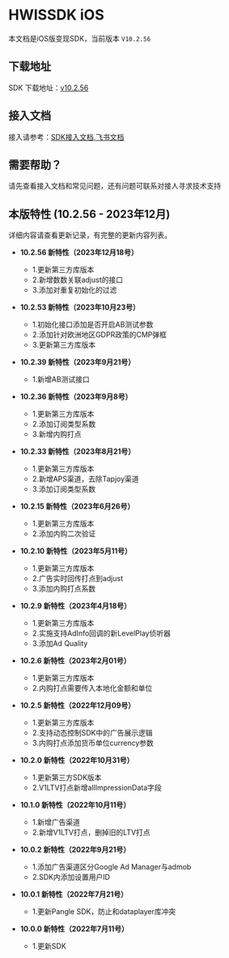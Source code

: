 # HWISSDK iOS 

本文档是iOS版变现SDK，当前版本 `V10.2.56`

## 下载地址

SDK 下载地址：[v10.2.56](https://github.com/artwl/hw_game_mp_sdk_ironsource_ios/releases)


## 接入文档

接入请参考：[SDK接入文档,飞书文档](https://hellowd.feishu.cn/docx/doxcnU3qOqPmTxXAh3XV34BJ4cc#)

## 需要帮助？

请先查看接入文档和常见问题，还有问题可联系对接人寻求技术支持

## 本版特性 (10.2.56 - 2023年12月)

详细内容请查看更新记录，有完整的更新内容列表。

- **10.2.56 新特性（2023年12月18号）**
  - 1.更新第三方库版本
  - 2.新增数数关联adjust的接口
  - 3.添加对重复初始化的过滤

- **10.2.53 新特性（2023年10月23号）**
  - 1.初始化接口添加是否开启AB测试参数
  - 2.添加针对欧洲地区GDPR政策的CMP弹框
  - 3.更新第三方库版本
    
- **10.2.39 新特性（2023年9月21号）**
  - 1.新增AB测试接口
    
- **10.2.36 新特性（2023年9月8号）**
  - 1.更新第三方库版本
  - 2.添加订阅类型系数
  - 3.新增内购打点

- **10.2.33 新特性（2023年8月21号）**
  - 1.更新第三方库版本
  - 2.新增APS渠道，去除Tapjoy渠道
  - 3.添加订阅类型系数
    
- **10.2.15 新特性（2023年6月26号）**
  - 1.更新第三方库版本
  - 2.添加内购二次验证
    
- **10.2.10 新特性（2023年5月11号）**
  - 1.更新第三方库版本
  - 2.广告实时回传打点到adjust
  - 3.添加内购打点系数
  
- **10.2.9 新特性（2023年4月18号）**
  - 1.更新第三方库版本
  - 2.实施支持AdInfo回调的新LevelPlay侦听器
  - 3.添加Ad Quality
  
- **10.2.6 新特性（2023年2月01号）**
  - 1.更新第三方库版本
  - 2.内购打点需要传入本地化金额和单位
  
- **10.2.5 新特性（2022年12月09号）**
  - 1.更新第三方库版本
  - 2.支持动态控制SDK中的广告展示逻辑
  - 3.内购打点添加货币单位currency参数
  
- **10.2.0 新特性（2022年10月31号）**
  - 1.更新第三方SDK版本
  - 2.V1LTV打点新增allImpressionData字段
  
- **10.1.0 新特性（2022年10月11号）**
  - 1.新增广告渠道
  - 2.新增V1LTV打点，删掉旧的LTV打点
  
- **10.0.2 新特性（2022年9月21号）**
  - 1.添加广告渠道区分Google Ad Manager与admob
  - 2.SDK内添加设置用户ID

- **10.0.1 新特性（2022年7月21号）**
  - 1.更新Pangle SDK，防止和dataplayer库冲突

- **10.0.0 新特性（2022年7月11号）**
  - 1.更新SDK
